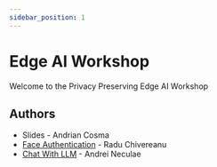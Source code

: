 ```yaml
---
sidebar_position: 1
---
```


# Edge AI Workshop
Welcome to the Privacy Preserving Edge AI Workshop

## Authors

- Slides - Andrian Cosma
- [Face Authentication](./face_authentication) - Radu Chivereanu
- [Chat With LLM](./chat_with_llm) - Andrei Neculae

